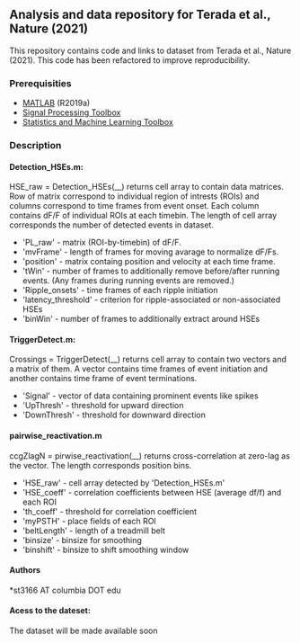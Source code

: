 ## Analysis and data repository for Terada et al., Nature (2021)
This repository contains code and links to dataset from Terada et al., Nature (2021). This code has been refactored to improve reproducibility.

### Prerequisities
* [MATLAB](https://ch.mathworks.com/products/matlab.html) (R2019a)
* [Signal Processing Toolbox](https://ch.mathworks.com/products/signal.html)
* [Statistics and Machine Learning Toolbox](https://ch.mathworks.com/products/statistics.html)

### Description

#### Detection_HSEs.m:
HSE_raw = Detection_HSEs(__) returns cell array to contain data matrices. Row of matrix correspond to individual region of intrests (ROIs) and columns correspond to time frames from event onset. Each column contains dF/F of individual ROIs at each timebin. The length of cell array corresponds the number of detected events in dataset.

* 'PL_raw' - matrix (ROI-by-timebin) of dF/F.
* 'mvFrame' - length of frames for moving avarage to normalize dF/Fs.
* 'position' - matrix containg position and velocity at each time frame.
* 'tWin' - number of frames to additionally remove before/after running events. (Any frames during running events are removed.)
* 'Ripple_onsets' - time frames of each ripple initiation
* 'latency_threshold' - criterion for ripple-associated or non-associated HSEs
* 'binWin' - number of frames to additionally extract around HSEs


#### TriggerDetect.m:
Crossings = TriggerDetect(__) returns cell array to contain two vectors and a matrix of them. A vector contains time frames of event initiation and another contains time frame of event terminations.

* 'Signal' - vector of data containing prominent events like spikes 
* 'UpThresh' - threshold for upward direction
* 'DownThresh' - threshold for downward direction


#### pairwise_reactivation.m
ccgZlagN = pirwise_reactivation(__) returns cross-correlation at zero-lag as the vector. The length corresponds position bins. 

* 'HSE_raw' - cell array detected by 'Detection_HSEs.m'
* 'HSE_coeff' - correlation coefficients between HSE (average df/f) and each ROI
* 'th_coeff' - threshold for correlation coefficient
* 'myPSTH' - place fields of each ROI
* 'beltLength' - length of a treadmill belt
* 'binsize' - binsize for smoothing
* 'binshift' - binsize to shift smoothing window

#### Authors
*st3166 AT columbia DOT edu

#### Acess to the dateset:

The dataset will be made available soon
